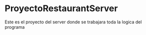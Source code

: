 # ProyectoRestaurantServer
Este es el proyecto del server donde se trabajara toda la logica del programa
